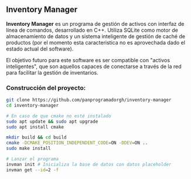 ## Inventory Manager

**Inventory Manager** es un programa de gestión de activos con interfaz de línea de comandos, desarrollado en C++. Utiliza SQLite como motor de almacenamiento de datos y un sistema inteligente de gestión de caché de productos (por el momento esta caracteristica no es aprovechada dado el estado actual del software).

El objetivo futuro para este software es ser compatible con "activos inteligentes", que son aquellos capaces de conectarse a través de la red para facilitar la gestión de inventarios.

### Construcción del proyecto:

```bash
git clone https://github.com/panprogramadorgh/inventory-manager
cd inventory-manager

# En caso de que cmake no esté instalado
sudo apt update && sudo apt upgrade
sudo apt install cmake

mkdir build && cd build
cmake -DCMAKE_POSITION_INDEPENDENT_CODE=ON -DDEV=ON ..
sudo make install

# Lanzar el programa
invman init # Inicializa la base de datos con datos placeholder
invman get --id=2 -f
```
